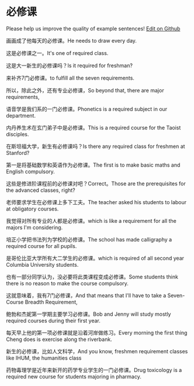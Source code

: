 # 必修课

Please help us improve the quality of example sentences! [Edit on Github](https://github.com/jiyushe/jiyu-example-sentence-source/blob/main/chinese/bixiuke.md)

<p><span class="chinese">画画成了他每天的必修课。</span><span class="english">He needs to draw every day.</span></p>

<p><span class="chinese">这是必修课之一。</span><span class="english">It's one of required class.</span></p>

<p><span class="chinese">这是大一新生的必修课吗？</span><span class="english">Is it required for freshman?</span></p>

<p><span class="chinese">来补齐7门必修课。</span><span class="english">to fulfill all the seven requirements.</span></p>

<p><span class="chinese">所以，除此之外，还有专业必修课，</span><span class="english">So beyond that, there are major requirements,</span></p>

<p><span class="chinese">语音学是我们系的一门必修课。</span><span class="english">Phonetics is a required subject in our department.</span></p>

<p><span class="chinese">内丹养生术在玄门弟子中是必修课。</span><span class="english">This is a required course for the Taoist disciples.</span></p>

<p><span class="chinese">在斯坦福大学，新生有必修课吗？</span><span class="english">Is there any required class for freshmen at Stanford?</span></p>

<p><span class="chinese">第一是将基础数学和英语作为必修课。</span><span class="english">The first is to make basic maths and English compulsory.</span></p>

<p><span class="chinese">这些是修进阶课程前的必修课对吧？Correct。</span><span class="english">Those are the prerequisites for the advanced classes, right?</span></p>

<p><span class="chinese">老师要求学生在必修课上多下工夫。</span><span class="english">The teacher asked his students to labour at obligatory courses.</span></p>

<p><span class="chinese">我觉得对所有专业的人都是必修课。</span><span class="english">which is like a requirement for all the majors  I'm considering.</span></p>

<p><span class="chinese">培正小学把书法列为学校的必修课。</span><span class="english">The school has made calligraphy a required course for all pupils.</span></p>

<p><span class="chinese">是哥伦比亚大学所有大二学生的必修课。</span><span class="english">which is required of all second year Columbia University students.</span></p>

<p><span class="chinese">也有一部分同学认为，没必要将此类课程变成必修课。</span><span class="english">Some students think there is no reason to make the course compulsory.</span></p>

<p><span class="chinese">这就意味着，我有7门必修课，</span><span class="english">And that means that I'll have to take a Seven-Course Breadth Requirement,</span></p>

<p><span class="chinese">鲍勃和杰妮第一学期主要学习必修课。</span><span class="english">Bob and Jenny will study mostly required courses during their first year.</span></p>

<p><span class="chinese">每天早上他的第一项必修课就是沿着河岸做练习。</span><span class="english">Every morning the first thing Cheng does is exercise along the riverbank.</span></p>

<p><span class="chinese">新生的必修课，比如人文科学，</span><span class="english">And you know, freshmen requirement classes like IHUM, the humanities class</span></p>

<p><span class="chinese">药物毒理学是近年来新开的药学专业学生的一门必修课。</span><span class="english">Drug toxicology is a required new course for students majoring in pharmacy.</span></p>

